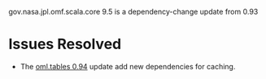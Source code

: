 gov.nasa.jpl.omf.scala.core 9.5 is a dependency-change update from 0.93

# Issues Resolved
                                    
- The [oml.tables 0.94](https://github.com/JPL-IMCE/gov.nasa.jpl.imce.oml.tables/tree/0.94.0) update add
  new dependencies for caching.